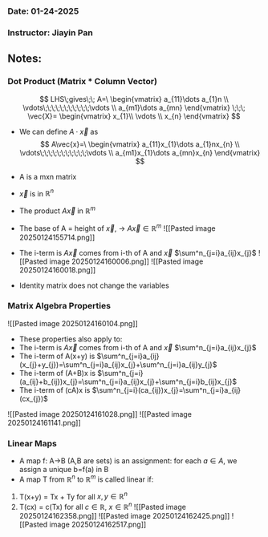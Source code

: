 ### Date: 01-24-2025
### Instructor: Jiayin Pan


## Notes:

### Dot Product (Matrix * Column Vector)
$$
LHS\;gives\;\; A=\
\begin{vmatrix}
a_{11}\dots a_{1}n \\
\vdots\;\;\;\;\;\;\;\;\;\;\;\vdots \\
a_{m1}\dots a_{mn}
\end{vmatrix}
\;\;\; \vec{X}=
\begin{vmatrix}
x_{1}\\
\vdots \\
x_{n}
\end{vmatrix}
$$
- We can define $A\cdot\vec{x}$ as
$$
A\vec{x}=\
\begin{vmatrix}
a_{11}x_{1}\dots a_{1}nx_{n} \\
\vdots\;\;\;\;\;\;\;\;\;\;\;\vdots \\
a_{m1}x_{1}\dots a_{mn}x_{n}
\end{vmatrix}
$$
- A is a mxn  matrix
- $\vec{x}$ is in $\mathbb{R}^n$ 
- The product $A\vec{x}$ in $\mathbb{R}^m$

- The base of A = height of $\vec{x}$, -> $A\vec{x}\in\mathbb{R}^m$
![[Pasted image 20250124155714.png]]
- The i-term is $A\vec{x}$ comes from i-th of A and $\vec{x}$ $\sum^n_{j=i}a_{ij}x_{j}$
![[Pasted image 20250124160006.png]]
![[Pasted image 20250124160018.png]]
- Identity matrix does not change the variables

### Matrix Algebra Properties
![[Pasted image 20250124160104.png]]
- These properties also apply to:
- The i-term is $A\vec{x}$ comes from i-th of A and $\vec{x}$ $\sum^n_{j=i}a_{ij}x_{j}$
- The i-term of A(x+y) is $\sum^n_{j=i}a_{ij}(x_{j}+y_{j})=\sum^n_{j=i}a_{ij}x_{j}+\sum^n_{j=i}a_{ij}y_{j}$ 
- The i-term of (A+B)x is $\sum^n_{j=i}(a_{ij}+b_{ij})x_{j}=\sum^n_{j=i}a_{ij}x_{j}+\sum^n_{j=i}b_{ij}x_{j}$ 
- The i-term of (cA)x is $\sum^n_{j=i}(ca_{ij})x_{j}=\sum^n_{j=i}a_{ij}(cx_{j})$

![[Pasted image 20250124161028.png]]
![[Pasted image 20250124161141.png]]

### Linear Maps
- A map f: A->B (A,B are sets) is an assignment: for each $a\in A$, we assign a unique b=f(a) in B
- A map T from $\mathbb{R}^n$ to $\mathbb{R}^m$ is called linear if:
1. T(x+y) = Tx + Ty for all $x,y\in\mathbb{R}^n$
2. T(cx) = c(Tx) for all $c\in\mathbb{R}$, $x\in\mathbb{R}^n$
![[Pasted image 20250124162358.png]]
![[Pasted image 20250124162425.png]]
![[Pasted image 20250124162517.png]]

